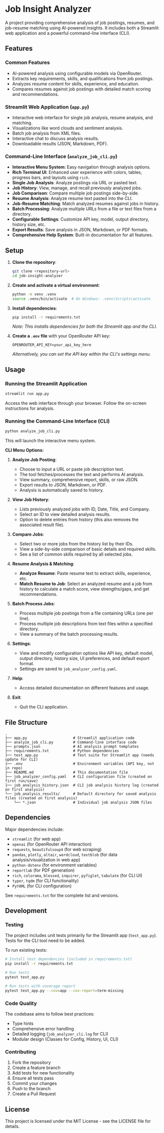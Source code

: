 # Job Insight Analyzer

A project providing comprehensive analysis of job postings, resumes, and job-resume matching using AI-powered insights. It includes both a Streamlit web application and a powerful command-line interface (CLI).

## Features

### Common Features
- AI-powered analysis using configurable models via OpenRouter.
- Extracts key requirements, skills, and qualifications from job postings.
- Analyzes resume content for skills, experience, and education.
- Compares resumes against job postings with detailed match scoring and recommendations.

### Streamlit Web Application (`app.py`)
- Interactive web interface for single job analysis, resume analysis, and matching.
- Visualizations like word clouds and sentiment analysis.
- Batch job analysis from XML files.
- Interactive chat to discuss analysis results.
- Downloadable results (JSON, Markdown, PDF).

### Command-Line Interface (`analyze_job_cli.py`)
- **Interactive Menu System**: Easy navigation through analysis options.
- **Rich Terminal UI**: Enhanced user experience with colors, tables, progress bars, and layouts using `rich`.
- **Single Job Analysis**: Analyze postings via URL or pasted text.
- **Job History**: View, manage, and recall previously analyzed jobs.
- **Job Comparison**: Compare multiple job postings side-by-side.
- **Resume Analysis**: Analyze resume text pasted into the CLI.
- **Job-Resume Matching**: Match analyzed resumes against jobs in history.
- **Batch Processing**: Analyze multiple URLs from a file or text files from a directory.
- **Configurable Settings**: Customize API key, model, output directory, history size, etc.
- **Export Results**: Save analysis in JSON, Markdown, or PDF formats.
- **Comprehensive Help System**: Built-in documentation for all features.

## Setup

1.  **Clone the repository**:
    ```bash
    git clone <repository-url>
    cd job-insight-analyzer
    ```

2.  **Create and activate a virtual environment**:
    ```bash
    python -m venv .venv
    source .venv/bin/activate  # On Windows: .venv\Scripts\activate
    ```

3.  **Install dependencies**:
    ```bash
    pip install -r requirements.txt
    ```
    *Note: This installs dependencies for both the Streamlit app and the CLI.*

4.  **Create a `.env` file** with your OpenRouter API key:
    ```
    OPENROUTER_API_KEY=your_api_key_here
    ```
    *Alternatively, you can set the API key within the CLI's settings menu.*

## Usage

### Running the Streamlit Application
```bash
streamlit run app.py
```
Access the web interface through your browser. Follow the on-screen instructions for analysis.

### Running the Command-Line Interface (CLI)
```bash
python analyze_job_cli.py
```
This will launch the interactive menu system.

**CLI Menu Options:**

1.  **Analyze Job Posting**:
    -   Choose to input a URL or paste job description text.
    -   The tool fetches/processes the text and performs AI analysis.
    -   View summary, comprehensive report, skills, or raw JSON.
    -   Export results to JSON, Markdown, or PDF.
    -   Analysis is automatically saved to history.

2.  **View Job History**:
    -   Lists previously analyzed jobs with ID, Date, Title, and Company.
    -   Select an ID to view detailed analysis results.
    -   Option to delete entries from history (this also removes the associated result file).

3.  **Compare Jobs**:
    -   Select two or more jobs from the history list by their IDs.
    -   View a side-by-side comparison of basic details and required skills.
    -   See a list of common skills required by all selected jobs.

4.  **Resume Analysis & Matching**:
    -   **Analyze Resume**: Paste resume text to extract skills, experience, etc.
    -   **Match Resume to Job**: Select an analyzed resume and a job from history to calculate a match score, view strengths/gaps, and get recommendations.

5.  **Batch Process Jobs**:
    -   Process multiple job postings from a file containing URLs (one per line).
    -   Process multiple job descriptions from text files within a specified directory.
    -   View a summary of the batch processing results.

6.  **Settings**:
    -   View and modify configuration options like API key, default model, output directory, history size, UI preferences, and default export format.
    -   Settings are saved to `job_analyzer_config.yaml`.

7.  **Help**:
    -   Access detailed documentation on different features and usage.

8.  **Exit**:
    -   Quit the CLI application.

## File Structure

```
.
├── app.py                     # Streamlit application code
├── analyze_job_cli.py         # Command-line interface code
├── prompts.json               # AI analysis prompt templates
├── requirements.txt           # Python dependencies
├── test_app.py                # Test suite for Streamlit app (needs update for CLI)
├── .env                       # Environment variables (API key, not in repo)
├── README.md                  # This documentation file
├── job_analyzer_config.yaml   # CLI configuration file (created on first run/save)
├── job_analysis_history.json  # CLI job analysis history log (created on first analysis)
└── job_analysis_results/      # Default directory for saved analysis files (created on first analysis)
    └── *.json                 # Individual job analysis JSON files
```

## Dependencies

Major dependencies include:
- `streamlit` (for web app)
- `openai` (for OpenRouter API interaction)
- `requests`, `beautifulsoup4` (for web scraping)
- `pandas`, `plotly`, `altair`, `wordcloud`, `textblob` (for data analysis/visualization in web app)
- `python-dotenv` (for environment variables)
- `reportlab` (for PDF generation)
- `rich`, `colorama`, `blessed`, `inquirer`, `pyfiglet`, `tabulate` (for CLI UI)
- `typer`, `tqdm` (for CLI functionality)
- `PyYAML` (for CLI configuration)

See `requirements.txt` for the complete list and versions.

## Development

### Testing
The project includes unit tests primarily for the Streamlit app (`test_app.py`). Tests for the CLI tool need to be added.

To run existing tests:
```bash
# Install test dependencies (included in requirements.txt)
pip install -r requirements.txt

# Run tests
pytest test_app.py

# Run tests with coverage report
pytest test_app.py --cov=app --cov-report=term-missing
```

### Code Quality
The codebase aims to follow best practices:
- Type hints
- Comprehensive error handling
- Detailed logging (`job_analyzer_cli.log` for CLI)
- Modular design (Classes for Config, History, UI, CLI)

### Contributing
1.  Fork the repository
2.  Create a feature branch
3.  Add tests for new functionality
4.  Ensure all tests pass
5.  Commit your changes
6.  Push to the branch
7.  Create a Pull Request

## License

This project is licensed under the MIT License - see the LICENSE file for details.
